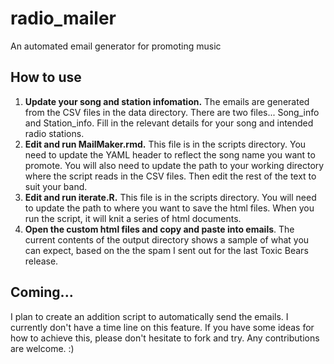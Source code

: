 # radio_mailer
An automated email generator for promoting music

## How to use
1. **Update your song and station infomation.** The emails are generated from the CSV files in the data directory. There are two files... Song_info and Station_info. Fill in the relevant details for your song and intended radio stations. 
2. **Edit and run MailMaker.rmd.** This file is in the scripts directory. You need to update the YAML header to reflect the song name you want to promote. You will also need to update the path to your working directory where the script reads in the CSV files. Then edit the rest of the text to suit your band.
3. **Edit and run iterate.R.** This file is in the scripts directory. You will need to update the path to where you want to save the html files. When you run the script, it will knit a series of html documents. 
4. **Open the custom html files and copy and paste into emails**.  The current contents of the output directory shows a sample of what you can expect, based on the the spam I sent out for the last Toxic Bears release.

## Coming...
I plan to create an addition script to automatically send the emails. I currently don't have a time line on this feature. If you have some ideas for how to achieve this, please don't hesitate to fork and try. Any contributions are welcome. :)
